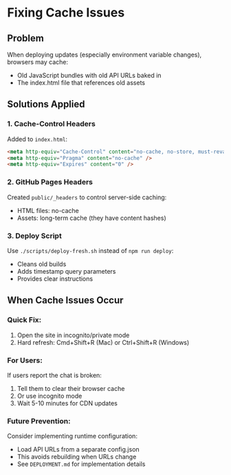 # Fixing Cache Issues

## Problem
When deploying updates (especially environment variable changes), browsers may cache:
- Old JavaScript bundles with old API URLs baked in
- The index.html file that references old assets

## Solutions Applied

### 1. Cache-Control Headers
Added to `index.html`:
```html
<meta http-equiv="Cache-Control" content="no-cache, no-store, must-revalidate" />
<meta http-equiv="Pragma" content="no-cache" />
<meta http-equiv="Expires" content="0" />
```

### 2. GitHub Pages Headers
Created `public/_headers` to control server-side caching:
- HTML files: no-cache
- Assets: long-term cache (they have content hashes)

### 3. Deploy Script
Use `./scripts/deploy-fresh.sh` instead of `npm run deploy`:
- Cleans old builds
- Adds timestamp query parameters
- Provides clear instructions

## When Cache Issues Occur

### Quick Fix:
1. Open the site in incognito/private mode
2. Hard refresh: Cmd+Shift+R (Mac) or Ctrl+Shift+R (Windows)

### For Users:
If users report the chat is broken:
1. Tell them to clear their browser cache
2. Or use incognito mode
3. Wait 5-10 minutes for CDN updates

### Future Prevention:
Consider implementing runtime configuration:
- Load API URLs from a separate config.json
- This avoids rebuilding when URLs change
- See `DEPLOYMENT.md` for implementation details